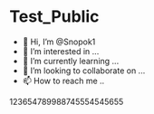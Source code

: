 # Test_Public
- 👋 Hi, I’m @Snopok1
- 👀 I’m interested in ...
- 🌱 I’m currently learning ...
- 💞️ I’m looking to collaborate on ...
- 📫 How to reach me ..

123654789988745554545655

